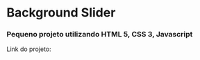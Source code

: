 <h1>Background Slider</h1>

<h3>Pequeno projeto utilizando HTML 5, CSS 3, Javascript</h3>

<p>Link do projeto: </p>